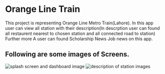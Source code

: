 # Orange Line Train 
This project is representing Orange Line Metro Train(Lahore). In this app user can view all station with their description(In descrption user can found all restaurent nearest to chosen station and all connected road to station) Further more A user can found Scholarship News Job news on this app.
## Following are some images of Screens.
![splash screen and dashboard image](https://user-images.githubusercontent.com/54198996/146710575-feadb9c9-544a-4397-b6a0-3629dd119e18.png)
![description of station images](https://user-images.githubusercontent.com/54198996/146711232-059d3cad-ff20-43ef-bd59-f563eafa845e.png)


